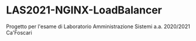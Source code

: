 # LAS2021-NGINX-LoadBalancer
Progetto per l'esame di Laboratorio Amministrazione Sistemi a.a. 2020/2021 Ca'Foscari

